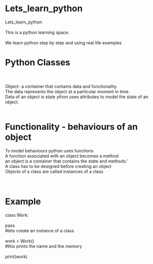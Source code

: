 # Lets_learn_python
Lets_learn_python<br>
<br>
This is  a python learning space.<br>
<br>
We learn python step by step and using real life examples

# Python Classes<br><br>
Object- a container that contains data and functionality.<br>
The data represents the object at a particular moment in time.<br>
Data of an object is state ython uses attributes to model the state of an object.<br><br>
# Functionality - behaviours of an object<br>
To model behaviours  python uses functions<br>
A function associated with an object becomes a method<br>
an object is a container that contains the state and methods.'<br>
A class has to be designed before creating an object<br>
Objects of a class are called instances of a class<br><br><br>

#  Example
class Work:<br><br>
    pass<br>
#lets create an instance of a class<br><br>
work = Work()<br>
#this prints the name and the memory<br>
<br>
print(work)<br><br>
